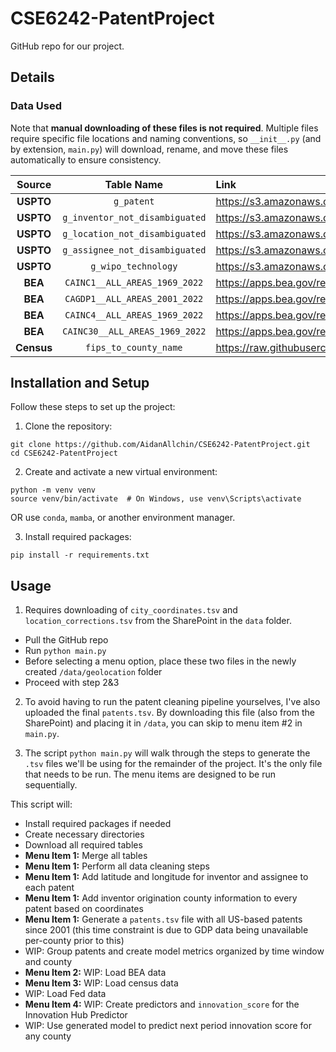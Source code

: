 # CSE6242-PatentProject

GitHub repo for our project.

## Details

### Data Used

Note that **manual downloading of these files is not required**. Multiple files require specific file locations and naming conventions, so `__init__.py` (and by extension, `main.py`) will download, rename, and move these files automatically to ensure consistency.

|   Source   |           Table Name           | Link                                                                                        |
| :--------: | :----------------------------: | :------------------------------------------------------------------------------------------ |
| **USPTO**  |           `g_patent`           | https://s3.amazonaws.com/data.patentsview.org/download/g_patent.tsv.zip                     |
| **USPTO**  | `g_inventor_not_disambiguated` | https://s3.amazonaws.com/data.patentsview.org/download/g_inventor_not_disambiguated.tsv.zip |
| **USPTO**  | `g_location_not_disambiguated` | https://s3.amazonaws.com/data.patentsview.org/download/g_location_not_disambiguated.tsv.zip |
| **USPTO**  | `g_assignee_not_disambiguated` | https://s3.amazonaws.com/data.patentsview.org/download/g_assignee_not_disambiguated.tsv.zip |
| **USPTO**  |      `g_wipo_technology`       | https://s3.amazonaws.com/data.patentsview.org/download/g_wipo_technology.tsv.zip            |
|  **BEA**   | `CAINC1__ALL_AREAS_1969_2022`  | https://apps.bea.gov/regional/zip/CAINC1.zip                                                |
|  **BEA**   | `CAGDP1__ALL_AREAS_2001_2022`  | https://apps.bea.gov/regional/zip/CAGDP1.zip                                                |
|  **BEA**   | `CAINC4__ALL_AREAS_1969_2022`  | https://apps.bea.gov/regional/zip/CAINC4.zip                                                |
|  **BEA**   | `CAINC30__ALL_AREAS_1969_2022` | https://apps.bea.gov/regional/zip/CAINC30.zip                                               |
| **Census** |     `fips_to_county_name`      | https://raw.githubusercontent.com/ChuckConnell/articles/refs/heads/master/fips2county.tsv   |

## Installation and Setup

Follow these steps to set up the project:

1. Clone the repository:

```
git clone https://github.com/AidanAllchin/CSE6242-PatentProject.git
cd CSE6242-PatentProject
```

2. Create and activate a new virtual environment:

```
python -m venv venv
source venv/bin/activate  # On Windows, use venv\Scripts\activate
```

OR use `conda`, `mamba`, or another environment manager. 

3. Install required packages:

```
pip install -r requirements.txt
```

## Usage

1. Requires downloading of `city_coordinates.tsv` and `location_corrections.tsv` from the SharePoint in the `data` folder. 

- Pull the GitHub repo
- Run `python main.py`
- Before selecting a menu option, place these two files in the newly created `/data/geolocation` folder
- Proceed with step 2&3

2. To avoid having to run the patent cleaning pipeline yourselves, I've also uploaded the final `patents.tsv`. By downloading this file (also from the SharePoint) and placing it in `/data`, you can skip to menu item #2 in `main.py`.

3. The script `python main.py` will walk through the steps to generate the `.tsv` files we'll be using for the remainder of the project. It's the only file that needs to be run. The menu items are designed to be run sequentially.

This script will:

- Install required packages if needed
- Create necessary directories
- Download all required tables
- **Menu Item 1:** Merge all tables
- **Menu Item 1:** Perform all data cleaning steps
- **Menu Item 1:** Add latitude and longitude for inventor and assignee to each patent
- **Menu Item 1:** Add inventor origination county information to every patent based on coordinates
- **Menu Item 1:** Generate a `patents.tsv` file with all US-based patents since 2001 (this time constraint is due to GDP data being unavailable per-county prior to this)
- WIP: Group patents and create model metrics organized by time window and county
- **Menu Item 2:** WIP: Load BEA data
- **Menu Item 3:** WIP: Load census data
- WIP: Load Fed data
- **Menu Item 4:** WIP: Create predictors and `innovation_score` for the Innovation Hub Predictor
- WIP: Use generated model to predict next period innovation score for any county
